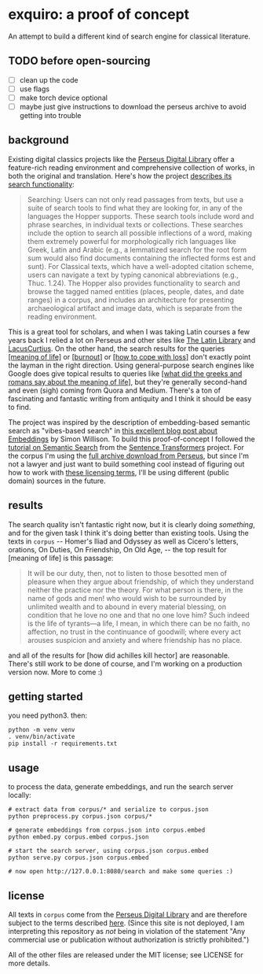 # exquiro: a proof of concept

An attempt to build a different kind of search engine for classical literature.

## TODO before open-sourcing

- [ ] clean up the code
- [ ] use flags
- [ ] make torch device optional
- [ ] maybe just give instructions to download the perseus archive to avoid getting into trouble

## background

Existing digital classics projects like the [Perseus Digital Library](https://www.perseus.tufts.edu/hopper/) offer a feature-rich reading environment and comprehensive collection of works, in both the original and translation. Here's how the project [describes its search functionality](https://www.perseus.tufts.edu/hopper/opensource):

> Searching: Users can not only read passages from texts, but use a suite of search tools to find what they are looking for, in any of the languages the Hopper supports. These search tools include word and phrase searches, in individual texts or collections. These searches include the option to search all possible inflections of a word, making them extremely powerful for morphologically rich languages like Greek, Latin and Arabic (e.g., a lemmatized search for the root form sum would also find documents containing the inflected forms est and sunt). For Classical texts, which have a well-adopted citation scheme, users can navigate a text by typing canonical abbreviations (e.g., Thuc. 1.24). The Hopper also provides functionality to search and browse the tagged named entities (places, people, dates, and date ranges) in a corpus, and includes an architecture for presenting archaeological artifact and image data, which is separate from the reading environment.

This is a great tool for scholars, and when I was taking Latin courses a few years back I relied a lot on Perseus and other sites like [The Latin Library](https://www.thelatinlibrary.com/) and [LacusCurtius](https://penelope.uchicago.edu/Thayer/E/Roman/Texts/home.html). On the other hand, the search results for the queries [[meaning of life]](https://www.perseus.tufts.edu/hopper/searchresults?q=meaning+of+life) or [[burnout]](https://www.perseus.tufts.edu/hopper/searchresults?q=burnout) or [[how to cope with loss]](https://www.perseus.tufts.edu/hopper/searchresults?q=how+to+cope+with+loss) don't exactly point the layman in the right direction. Using general-purpose search engines like Google does give topical results to queries like [[what did the greeks and romans say about the meaning of life]](https://www.google.com/search?q=what+did+the+greek+and+romans+say+about+the+meaning+of+life), but they're generally second-hand and even (sigh) coming from Quora and Medium. There's a ton of fascinating and fantastic writing from antiquity and I think it should be easy to find.

The project was inspired by the description of embedding-based semantic search as "vibes-based search" in [this excellent blog post about Embeddings](https://simonwillison.net/2023/Oct/23/embeddings/) by Simon Willison. To build this proof-of-concept I followed the [tutorial on Semantic Search](https://www.sbert.net/examples/applications/semantic-search/README.html) from the [Sentence Transformers](https://www.sbert.net/index.html) project. For the corpus I'm using the [full archive download from Perseus](https://www.perseus.tufts.edu/hopper/opensource/download), but since I'm not a lawyer and just want to build something cool instead of figuring out how to work with [these licensing terms](https://www.perseus.tufts.edu/hopper/help/copyright), I'll be using different (public domain) sources in the future.

## results

The search quality isn't fantastic right now, but it is clearly doing *something*, and for the given task I think it's doing better than existing tools. Using the texts in `corpus` -- Homer's Iliad and Odyssey as well as Cicero's letters, orations, On Duties, On Friendship, On Old Age, -- the top result for [meaning of life] is this passage:

> It will be our duty, then, not to listen to those besotted men of pleasure when they argue about friendship, of which they understand neither the practice nor the theory. For what person is there, in the name of gods and men! who would wish to be surrounded by unlimited wealth and to abound in every material blessing, on condition that he love no one and that no one love him? Such indeed is the life of tyrants—a life, I mean, in which there can be no faith, no affection, no trust in the continuance of goodwill; where every act arouses suspicion and anxiety and where friendship has no place.

and all of the results for [how did achilles kill hector] are reasonable. There's still work to be done of course, and I'm working on a production version now. More to come :)

## getting started

you need python3. then:

    python -m venv venv
    . venv/bin/activate
    pip install -r requirements.txt

## usage

to process the data, generate embeddings, and run the search server locally:

    # extract data from corpus/* and serialize to corpus.json
    python preprocess.py corpus.json corpus/*

    # generate embeddings from corpus.json into corpus.embed
    python embed.py corpus.embed corpus.json

    # start the search server, using corpus.json corpus.embed
    python serve.py corpus.json corpus.embed

    # now open http://127.0.0.1:8080/search and make some queries :)

## license

All texts in `corpus` come from the [Perseus Digital Library](https://www.perseus.tufts.edu/hopper/) and are therefore subject to the terms described [here](https://www.perseus.tufts.edu/hopper/help/copyright). (Since this site is not deployed, I am interpreting this repository as *not* being in violation of the statement "Any commercial use or publication without authorization is strictly prohibited.")

All of the other files are released under the MIT license; see LICENSE for more
details.

